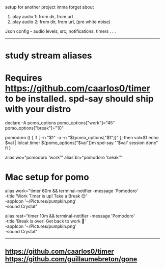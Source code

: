 setup for another project imma forget about

1) play audio 1: from dir, from url
2) play audio 2: from dir, from url, (pre white noise)

Json config - audio levels, src, notifications, timers . . .


---
# study stream aliases
# Requires https://github.com/caarlos0/timer to be installed. spd-say should ship with your distro

declare -A pomo_options
pomo_options["work"]="45"
pomo_options["break"]="10"

pomodoro () {
  if [ -n "$1" -a -n "${pomo_options["$1"]}" ]; then
  val=$1
  echo $val | lolcat
  timer ${pomo_options["$val"]}m
  spd-say "'$val' session done"
  fi
}

alias wo="pomodoro 'work'"
alias br="pomodoro 'break'"

# Mac setup for pomo
alias work="timer 60m && terminal-notifier -message 'Pomodoro'\
        -title 'Work Timer is up! Take a Break 😊'\
        -appIcon '~/Pictures/pumpkin.png'\
        -sound Crystal"
        
alias rest="timer 10m && terminal-notifier -message 'Pomodoro'\
        -title 'Break is over! Get back to work 😬'\
        -appIcon '~/Pictures/pumpkin.png'\
        -sound Crystal"

---
https://github.com/caarlos0/timer
https://github.com/guillaumebreton/gone
---


